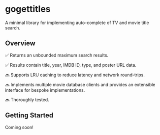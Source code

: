# gogettitles

A minimal library for implementing auto-complete of TV and movie title search.

## Overview

✅ Returns an unbounded maximum search results.

✅ Results contain title, year, IMDB ID, type, and poster URL data.

🔜 Supports LRU caching to reduce latency and network round-trips.

🔜 Implements multiple movie database clients and provides an extensible interface for bespoke implementations.

🔜 Thoroughly tested.

## Getting Started

Coming soon!
